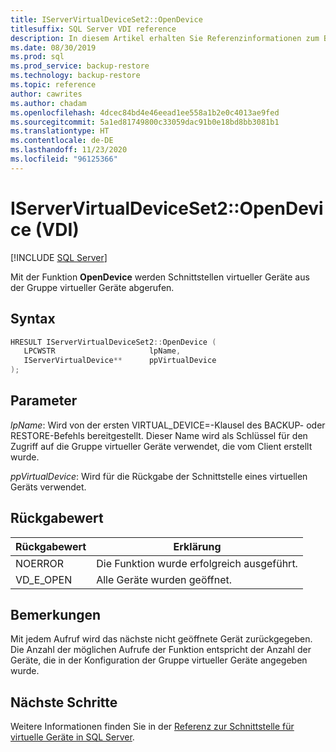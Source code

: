 ```yaml
---
title: IServerVirtualDeviceSet2::OpenDevice
titlesuffix: SQL Server VDI reference
description: In diesem Artikel erhalten Sie Referenzinformationen zum Befehl „IServerVirtualDeviceSet2::OpenDevice“.
ms.date: 08/30/2019
ms.prod: sql
ms.prod_service: backup-restore
ms.technology: backup-restore
ms.topic: reference
author: cawrites
ms.author: chadam
ms.openlocfilehash: 4dcec84bd4e46eead1ee558a1b2e0c4013ae9fed
ms.sourcegitcommit: 5a1ed81749800c33059dac91b0e18bd8bb3081b1
ms.translationtype: HT
ms.contentlocale: de-DE
ms.lasthandoff: 11/23/2020
ms.locfileid: "96125366"
---
```

# <a name="iservervirtualdeviceset2opendevice-vdi"></a>IServerVirtualDeviceSet2::OpenDevice (VDI)

[!INCLUDE [SQL Server](../../../includes/applies-to-version/sqlserver.md)]

Mit der Funktion **OpenDevice** werden Schnittstellen virtueller Geräte aus der Gruppe virtueller Geräte abgerufen.

## <a name="syntax"></a>Syntax

```c
HRESULT IServerVirtualDeviceSet2::OpenDevice (
   LPCWSTR                     lpName,
   IServerVirtualDevice**      ppVirtualDevice
);
```

## <a name="parameters"></a>Parameter

*lpName*: Wird von der ersten VIRTUAL_DEVICE=-Klausel des BACKUP- oder RESTORE-Befehls bereitgestellt. Dieser Name wird als Schlüssel für den Zugriff auf die Gruppe virtueller Geräte verwendet, die vom Client erstellt wurde.

*ppVirtualDevice*: Wird für die Rückgabe der Schnittstelle eines virtuellen Geräts verwendet.

## <a name="return-value"></a>Rückgabewert

|Rückgabewert | Erklärung |
|---|---|
| NOERROR | Die Funktion wurde erfolgreich ausgeführt. |
| VD_E_OPEN |Alle Geräte wurden geöffnet. |

## <a name="remarks"></a>Bemerkungen

Mit jedem Aufruf wird das nächste nicht geöffnete Gerät zurückgegeben. Die Anzahl der möglichen Aufrufe der Funktion entspricht der Anzahl der Geräte, die in der Konfiguration der Gruppe virtueller Geräte angegeben wurde.

## <a name="next-steps"></a>Nächste Schritte

Weitere Informationen finden Sie in der [Referenz zur Schnittstelle für virtuelle Geräte in SQL Server](reference-virtual-device-interface.md).